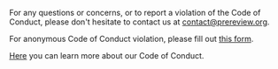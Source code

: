 For any questions or concerns, or to report a violation of the Code of Conduct, 
please don't hesitate to contact us at [contact@prereview.org](contact@prereview.org). 

For anonymous Code of Conduct violation, please fill out [this form](https://forms.gle/a4x3TX2D2XRRN7Wo6). 

[Here]() you can learn more about our Code of Conduct.
